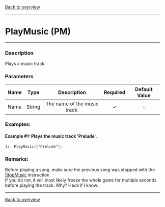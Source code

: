 [Back to overview](index.md)

---
# PlayMusic (PM)
---
### Description
Plays a music track.

### Parameters

|Name|Type|Description|Required|Default Value|
|:---:|:---:|:---:|:---:|:---:|
|Name|String|The name of the music track.|✓|-|

### Examples:
#### Example #1: Plays the music track 'Prelude'.
```
1:  PlayMusic:["Prelude"];
```

### Remarks:
Before playing a song, make sure the previous song was stopped with the [StopMusic](StopMusic.md) instruction.  
If you do not, it will most likely freeze the whole game for multiple seconds before playing the track. Why? Heck if I know.

---
[Back to overview](index.md)